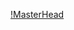 [!MasterHead](https://unsplash.com/fr/photos/mur-de-briques-rouges-avec-vivre-travailler-creer-citer-QL0FAxaq2z0)
